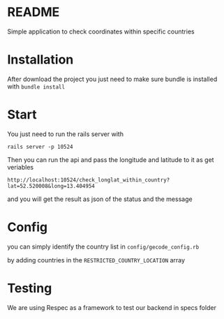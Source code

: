 # README

Simple application to check coordinates within specific countries

# Installation
After download the project you just need to make sure bundle is installed with
`bundle install`

# Start
You just need to run the rails server with

`rails server -p 10524`

Then you can run the api and pass the longitude and latitude to it as get veriables

`http://localhost:10524/check_longlat_within_country?lat=52.520008&long=13.404954`

and you will get the result as json of the status and the message

# Config
you can simply identify the country list in `config/gecode_config.rb`

by adding countries in the `RESTRICTED_COUNTRY_LOCATION` array

# Testing
We are using Respec as a framework to test our backend in specs folder 
